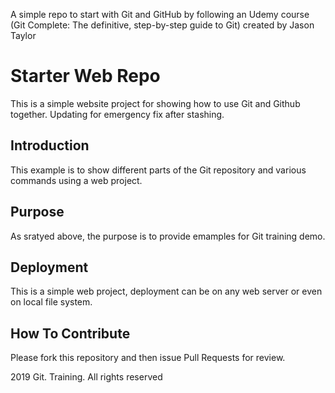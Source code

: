 A simple repo to start with Git and GitHub by following an Udemy course (Git Complete: The definitive, step-by-step guide to Git) created by Jason Taylor

# Starter Web Repo

This is a simple website project for showing how to use Git and Github together.
Updating for emergency fix after stashing.

## Introduction

This example is to show different parts of the Git repository and various commands using a web project.

## Purpose

As sratyed above, the purpose is to provide emamples for Git training demo.

## Deployment

This is a simple web project, deployment can be on any web server or even on local file system.
## How To Contribute

Please fork this repository and then issue Pull Requests for review.

2019 Git. Training. All rights reserved
